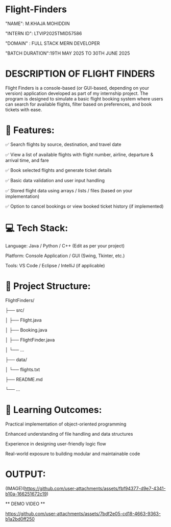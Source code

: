 # Flight-Finders

"NAME": M.KHAJA MOHIDDIN

"INTERN ID":  LTVIP2025TMID57586

"DOMAIN" : FULL STACK MERN DEVELOPER

"BATCH DURATION":19TH MAY  2025 TO 30TH JUNE 2025

# DESCRIPTION OF FLIGHT FINDERS

Flight Finders is a console-based (or GUI-based, depending on your version) application developed as part of my internship project. The program is designed to simulate a basic flight booking system where users can search for available flights, filter based on preferences, and book tickets with ease.

# 🔧 Features:
✅ Search flights by source, destination, and travel date

✅ View a list of available flights with flight number, airline, departure & arrival time, and fare

✅ Book selected flights and generate ticket details

✅ Basic data validation and user input handling

✅ Stored flight data using arrays / lists / files (based on your implementation)

✅ Option to cancel bookings or view booked ticket history (if implemented)


# 💻 Tech Stack:
Language: Java / Python / C++ (Edit as per your project)

Platform: Console Application / GUI (Swing, Tkinter, etc.)

Tools: VS Code / Eclipse / IntelliJ (if applicable)

# 📂 Project Structure:

FlightFinders/

├── src/

│   ├── Flight.java

│   ├── Booking.java

│   ├── FlightFinder.java

│   └── ...

├── data/

│   └── flights.txt

├── README.md

└── ...

# 📌 Learning Outcomes:

Practical implementation of object-oriented programming

Enhanced understanding of file handling and data structures

Experience in designing user-friendly logic flow

Real-world exposure to building modular and maintainable code

# OUTPUT:

(IMAGE)(https://github.com/user-attachments/assets/fbf94377-d9e7-4341-b10a-166251672c19)

** DEMO VIDEO **

https://github.com/user-attachments/assets/7bdf2e05-cd18-4663-9363-b1a2bd0ff250




